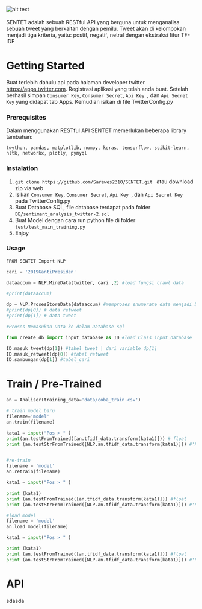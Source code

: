 ![alt text](https://raw.githubusercontent.com/Sarewes2310/SENTET/master/static/asset/Logo/SENTET_2.png?token=AVp8RroIPfI2JxAkhoiin7WnAQvqSRycks5cZA6qwA%3D%3D)
<br><br>
SENTET adalah sebuah RESTful API yang berguna untuk menganalisa sebuah tweet yang berkaitan dengan pemilu. Tweet akan di kelompokan menjadi tiga kriteria, yaitu: postif, negatif, netral dengan ekstraksi fitur TF-IDF 
# Getting Started
Buat terlebih dahulu api pada halaman developer twitter https://apps.twitter.com. Registrasi aplikasi yang telah anda buat.
Setelah berhasil simpan ```Consumer Key```, ```Consumer Secret```, ```Api Key ```, dan ```Api Secret Key``` yang didapat tab Apps.
Kemudian isikan di file TwitterConfig.py

### Prerequisites
Dalam menggunakan RESTful API SENTET memerlukan beberapa library tambahan:
```
twython, pandas, matplotlib, numpy, keras, tensorflow, scikit-learn, nltk, networkx, plotly, pymyql
```

### Instalation

1. ```git clone https://github.com/Sarewes2310/SENTET.git ``` atau download zip via web
2. Isikan ```Consumer Key```, ```Consumer Secret```, ```Api Key ```, dan ```Api Secret Key``` pada TwitterConfig.py
3. Buat Database SQL, file database terdapat pada folder ```DB/sentiment_analysis_twitter-2.sql``` 
4. Buat Model dengan cara run python file di folder ```test/test_main_training.py```
5. Enjoy

### Usage 
```python
FROM SENTET Import NLP 

cari = '2019GantiPresiden'

dataaccum = NLP.MineData(twitter, cari ,2) #load fungsi crawl data 

#print(dataaccum)

dp = NLP.ProsesStoreData(dataaccum) #memproses enumerate data menjadi DataFrame dan memisah menjadi tweet dan retweet
#print(dp[0]) # data retweet
#print(dp[1]) # data tweet

#Proses Memasukan Data ke dalam Database sql

from create_db import input_database as ID #load Class input_database

ID.masuk_tweet(dp[1]) #tabel tweet | dari variable dp[1] 
ID.masuk_retweet(dp[0]) #tabel retweet 
ID.sambungan(dp[1]) #tabel_cari
```
# Train / Pre-Trained

```python
an = Analiser(training_data='data/coba_train.csv')

# train model baru
filename='model'
an.train(filename)

kata1 = input("Pos > " )
print(an.testFromTrained([an.tfidf_data.transform(kata1)])) # float
print (an.testStrFromTrained([NLP.an.tfidf_data.transform(kata1)])) #'Pos'/'Net'/'Neg'


#re-train
filename = 'model'
an.retrain(filename)

kata1 = input("Pos > " )

print (kata1)
print (an.testFromTrained([an.tfidf_data.transform(kata1)])) #float
print (an.testStrFromTrained([NLP.an.tfidf_data.transform(kata1)])) #'Pos'/'Net'/'Neg'

#load model
filename = 'model'
an.load_model(filename)

kata1 = input("Pos > " )

print (kata1)
print (an.testFromTrained([an.tfidf_data.transform(kata1)])) #float
print (an.testStrFromTrained([NLP.an.tfidf_data.transform(kata1)])) #'Pos'/'Net'/'Neg'

```

# API
sdasda
